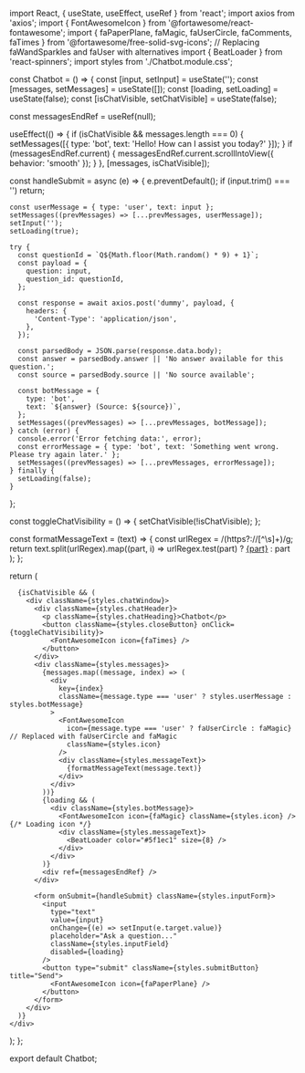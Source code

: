 import React, { useState, useEffect, useRef } from 'react';
import axios from 'axios';
import { FontAwesomeIcon } from '@fortawesome/react-fontawesome';
import { faPaperPlane, faMagic, faUserCircle, faComments, faTimes } from '@fortawesome/free-solid-svg-icons'; // Replacing faWandSparkles and faUser with alternatives
import { BeatLoader } from 'react-spinners';
import styles from './Chatbot.module.css';

const Chatbot = () => {
  const [input, setInput] = useState('');
  const [messages, setMessages] = useState([]);
  const [loading, setLoading] = useState(false);
  const [isChatVisible, setChatVisible] = useState(false);

  const messagesEndRef = useRef(null);

  useEffect(() => {
    if (isChatVisible && messages.length === 0) {
      setMessages([{ type: 'bot', text: 'Hello! How can I assist you today?' }]);
    }
    if (messagesEndRef.current) {
      messagesEndRef.current.scrollIntoView({ behavior: 'smooth' });
    }
  }, [messages, isChatVisible]);

  const handleSubmit = async (e) => {
    e.preventDefault();
    if (input.trim() === '') return;

    const userMessage = { type: 'user', text: input };
    setMessages((prevMessages) => [...prevMessages, userMessage]);
    setInput('');
    setLoading(true);

    try {
      const questionId = `Q${Math.floor(Math.random() * 9) + 1}`;
      const payload = {
        question: input,
        question_id: questionId,
      };

      const response = await axios.post('dummy', payload, {
        headers: {
          'Content-Type': 'application/json',
        },
      });

      const parsedBody = JSON.parse(response.data.body);
      const answer = parsedBody.answer || 'No answer available for this question.';
      const source = parsedBody.source || 'No source available';

      const botMessage = {
        type: 'bot',
        text: `${answer} (Source: ${source})`,
      };
      setMessages((prevMessages) => [...prevMessages, botMessage]);
    } catch (error) {
      console.error('Error fetching data:', error);
      const errorMessage = { type: 'bot', text: 'Something went wrong. Please try again later.' };
      setMessages((prevMessages) => [...prevMessages, errorMessage]);
    } finally {
      setLoading(false);
    }
  };

  const toggleChatVisibility = () => {
    setChatVisible(!isChatVisible);
  };

  const formatMessageText = (text) => {
    const urlRegex = /(https?:\/\/[^\s]+)/g;
    return text.split(urlRegex).map((part, i) => 
      urlRegex.test(part) ? <a key={i} href={part} target="_blank" rel="noopener noreferrer">{part}</a> : part
    );
  };

  return (
    <div className={styles.chatContainer}>
      <div className={styles.iconContainer} onClick={toggleChatVisibility}>
        <FontAwesomeIcon icon={faComments} className={styles.conversationIcon} />
      </div>

      {isChatVisible && (
        <div className={styles.chatWindow}>
          <div className={styles.chatHeader}>
            <p className={styles.chatHeading}>Chatbot</p>
            <button className={styles.closeButton} onClick={toggleChatVisibility}>
              <FontAwesomeIcon icon={faTimes} />
            </button>
          </div>
          <div className={styles.messages}>
            {messages.map((message, index) => (
              <div
                key={index}
                className={message.type === 'user' ? styles.userMessage : styles.botMessage}
              >
                <FontAwesomeIcon
                  icon={message.type === 'user' ? faUserCircle : faMagic} // Replaced with faUserCircle and faMagic
                  className={styles.icon}
                />
                <div className={styles.messageText}>
                  {formatMessageText(message.text)}
                </div>
              </div>
            ))}
            {loading && (
              <div className={styles.botMessage}>
                <FontAwesomeIcon icon={faMagic} className={styles.icon} /> {/* Loading icon */}
                <div className={styles.messageText}>
                  <BeatLoader color="#5f1ec1" size={8} />
                </div>
              </div>
            )}
            <div ref={messagesEndRef} />
          </div>

          <form onSubmit={handleSubmit} className={styles.inputForm}>
            <input
              type="text"
              value={input}
              onChange={(e) => setInput(e.target.value)}
              placeholder="Ask a question..."
              className={styles.inputField}
              disabled={loading}
            />
            <button type="submit" className={styles.submitButton} title="Send">
              <FontAwesomeIcon icon={faPaperPlane} />
            </button>
          </form>
        </div>
      )}
    </div>
  );
};

export default Chatbot;
